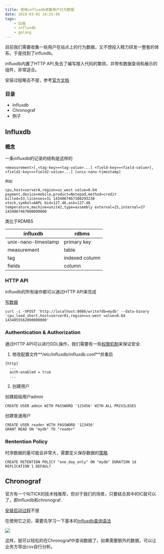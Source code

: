 ```yaml
---
title: 使用influxdb收集用户行为数据
date: 2018-03-01 14:25:40
tags:
    - 后端
    - influxdb
    - golang
---
```

目前我们需要收集一些用户在站点上的行为数据，又不想投入精力研发一整套的体系，于是找到了influxdb。

influxdb内置了HTTP API,免去了编写接入代码的繁琐，并带有数据查询和展示的组件，非常适合。

安装过程略去不提，参考[官方文档](https://docs.influxdata.com/influxdb/v1.4/introduction/getting_started/)

### 目录

+ Influxdb
+ Chronograf
+ 例子

## Influxdb
### 概念

一条influxdb的记录的结构是这样的

```
<measurement>[,<tag-key>=<tag-value>...] <field-key>=<field-value>[,<field2-key>=<field2-value>...] [unix-nano-timestamp]

例如

cpu,host=serverA,region=us_west value=0.64
payment,device=mobile,product=Notepad,method=credit billed=33,licenses=3i 1434067467100293230
stock,symbol=AAPL bid=127.46,ask=127.48
temperature,machine=unit42,type=assembly external=25,internal=37 1434067467000000000
```

类比于RDMBS

influxdb            | rdbms
----                | ---
unix-nano-timestamp | primary key
measurement         | table
tag                 | indexed column
fields              | column

### HTTP API
influxdb的所有操作都可以通过HTTP API来完成

[写数据](https://docs.influxdata.com/influxdb/v1.4/guides/writing_data/)
```
curl -i -XPOST 'http://localhost:8086/write?db=mydb' --data-binary 'cpu_load_short,host=server01,region=us-west value=0.64 1434055562000000000'
```

### Authentication & Authorization

通过HTTP API可以进行DDL操作，我们需要有一些[权限机制](https://docs.influxdata.com/influxdb/v1.4/query_language/authentication_and_authorization/#authorization)来保证安全.

1. 修改配置文件**/etc/influxdb/influxdb.conf**并重启

```
[http]
  ...
  auth-enabled = true
  ...
```

2. 创建用户

创建超级用户admin

```
CREATE USER admin WITH PASSWORD '123456' WITH ALL PRIVILEGES
```

创建普通用户

```
CREATE USER reader WITH PASSWORD '123456'
GRANT READ ON "mydb" TO "reader"
```

### Rentention Policy

时序数据的量可能会非常大，需要定义保存数据的[策略](https://docs.influxdata.com/influxdb/v1.4/query_language/database_management/#retention-policy-management)

```
CREATE RETENTION POLICY "one_day_only" ON "mydb" DURATION 1d REPLICATION 1 DEFAULT
```

## Chronograf

官方有一个叫TICK的技术栈推荐，但对于我们的场景，只要结合其中的IC就可以了，即influxdb和chronograf.

[安装启动过程](https://docs.influxdata.com/influxdb/v1.2/introduction/installation/)不提

在使用它之前，需要先学习一下基本的[influxdb查询语法](https://docs.influxdata.com/influxdb/v1.4/query_language/data_exploration/)

![](http://7xqlni.com1.z0.glb.clouddn.com/chronograf.png)

这样，就可以轻松的在Chronograf中查询数据了，如果需要额外的数据，可以让业务方导出csv自行分析。